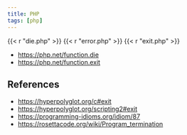 ```yaml
---
title: PHP
tags: [php]
---
```


{{< r "die.php" >}}
{{< r "error.php" >}}
{{< r "exit.php" >}}

- <https://php.net/function.die>
- <https://php.net/function.exit>

## References

- <https://hyperpolyglot.org/c#exit>
- <https://hyperpolyglot.org/scripting2#exit>
- <https://programming-idioms.org/idiom/87>
- <https://rosettacode.org/wiki/Program_termination>

